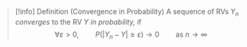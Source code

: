 >[!info] Definition (Convergence in Probability)
>A sequence of RVs $Y_n$ *converges* to the RV $Y$ *in probability,* if
>$$\forall \varepsilon > 0,\quad\quad P(|Y_n - Y| \geq \varepsilon) \to 0 \quad\quad \text{as $n \to \infty$}$$ 

